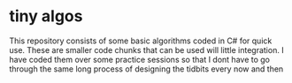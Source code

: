 # tiny algos
This repository consists of some basic algorithms coded in C# for quick use.
These are smaller code chunks that can be used will little integration. I have coded them over some practice sessions 
so that I dont have to go through the same long process of designing the tidbits every now and then
